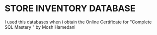 # STORE INVENTORY DATABASE
I used this databases when i obtain the Online Certificate for  "Complete SQL Mastery " by Mosh Hamedani
